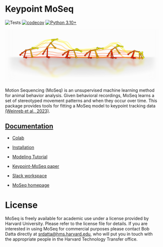 # Keypoint MoSeq

![Tests](https://github.com/dattalab/keypoint-moseq/actions/workflows/test.yml/badge.svg)
[![codecov](https://codecov.io/gh/dattalab/keypoint-moseq/branch/main/graph/badge.svg)](https://codecov.io/gh/dattalab/keypoint-moseq)
[![Python 3.10+](https://img.shields.io/badge/python-3.10+-blue.svg)](https://www.python.org/downloads/)

![logo](docs/source/_static/logo.jpg)

Motion Sequencing (MoSeq) is an unsupervised machine learning method for animal behavior analysis. Given behavioral recordings, MoSeq learns a set of stereotyped movement patterns and when they occur over time. This package provides tools for fitting a MoSeq model to keypoint tracking data [(Weinreb et al., 2023)](https://www.biorxiv.org/content/10.1101/2023.03.16.532307v1). 

## [Documentation](https://keypoint-moseq.readthedocs.io/en/latest/)

- [Colab](https://colab.research.google.com/github/dattalab/keypoint-moseq/blob/main/docs/keypoint_moseq_colab.ipynb)

- [Installation](https://keypoint-moseq.readthedocs.io/en/latest/install.html)

- [Modeling Tutorial](https://keypoint-moseq.readthedocs.io/en/latest/modeling.html)

- [Keypoint-MoSeq paper](https://www.nature.com/articles/s41592-024-02318-2)

- [Slack workspace](https://join.slack.com/t/moseqworkspace/shared_invite/zt-151x0shoi-z4J0_g_5rwJDlO1IfCU34A)

- [MoSeq homepage](https://dattalab.github.io/moseq2-website/index.html)


# License
MoSeq is freely available for academic use under a license provided by Harvard University. Please refer to the license file for details. If you are interested in using MoSeq for commercial purposes please contact Bob Datta directly at srdatta@hms.harvard.edu, who will put you in touch with the appropriate people in the Harvard Technology Transfer office.

